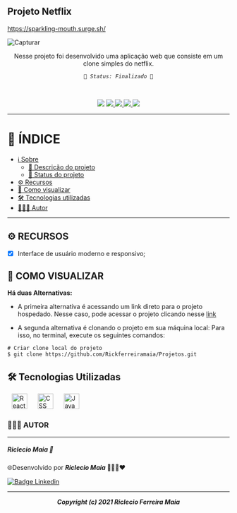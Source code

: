 
## Projeto  Netflix
https://sparkling-mouth.surge.sh/



![Capturar](https://user-images.githubusercontent.com/91157487/154580183-093b4398-a930-41ce-9895-870384d1294d.JPG)



<p align="center"> <a name="descricao"></a>Nesse projeto foi desenvolvido uma aplicação web que consiste em um clone simples do netflix.   </p>

<p align="center"><code> <a name="status"></a><i>🚀 Status: Finalizado 🚀</i> </code ></p>
<br>
<p align="center">
  <img src="https://img.shields.io/static/v1?label=Progresso&message=99%&color=c20a25&style=for-the-badge&labelColor=d1384f">
  <a href="https://github.com/RodrigoMoreiraDaSilva/Calculadora/issues">
    <img src="https://img.shields.io/github/issues/RodrigoMoreiraDaSilva/Calculadora?style=for-the-badge&color=12298c&labelColor=5a6bb8">
  </a>
  <a href="https://github.com/RodrigoMoreiraDaSilva/Calculadora/blob/main/LICENSE">
    <img src="https://img.shields.io/github/license/RodrigoMoreiraDaSilva/Calculadora?style=for-the-badge&color=f5580a&labelColor=ff864a">
  </a>
  <a href="https://github.com/RodrigoMoreiraDaSilva/Calculadora/network">
    <img src="https://img.shields.io/github/forks/RodrigoMoreiraDaSilva/Calculadora?style=for-the-badge&color=7515ad&labelColor=bd4aff">
  </a>
  <a href="">
    <img src="https://img.shields.io/github/stars/RodrigoMoreiraDaSilva/Calculadora?style=for-the-badge&color=047548&labelColor=15ad70">
  </a>
</p>

****

# 📖 ÍNDICE

- [ℹ️ Sobre](#sobre)
  - [📰 Descrição do projeto](#descricao)
  - [🔖 Status do projeto](#status)
- [⚙️ Recursos](#recursos)
- [📲 Como visualizar](#como-visualizar)
- [🛠 Tecnologias utilizadas](#tecnologias-utilizadas)
- [👨🏽‍💻 Autor](#autor)

****

## <a name="recursos"></a> ⚙️ RECURSOS

- [x] Interface de usuário moderno e responsivo;

## 📲 COMO VISUALIZAR <a name="como-visualizar"> </a>

**Há duas Alternativas:**
- A primeira alternativa é acessando um link direto para o projeto hospedado. Nesse caso, pode acessar o projeto clicando nesse [link](https://sparkling-mouth.surge.sh/)

- A segunda alternativa é clonando o projeto em sua máquina local: Para isso, no terminal, execute os seguintes comandos:

```
# Criar clone local do projeto
$ git clone https://github.com/Rickferreiramaia/Projetos.git

```

  
## <a name="tecnologias-utilizadas"> 🛠 Tecnologias Utilizadas
<img height="35px" hspace="10px" alt="Reactjs" src="https://cdn.jsdelivr.net/gh/devicons/devicon/icons/react/react-original.svg">
<img height="35px" hspace="10px" alt="CSS" src="https://cdn.jsdelivr.net/gh/devicons/devicon/icons/css3/css3-original.svg">
<img height="35px" hspace="10px" alt="JavaScript" src="https://cdn.jsdelivr.net/gh/devicons/devicon/icons/javascript/javascript-original.svg"></a>

### 👨🏽‍💻 AUTOR <a name="autor"></a>
*****
<h5>Riclecio Maia 🌠</h5>
<p>🌐Desenvolvido por <b> <i>Riclecio Maia </b> </i> 👨🏽‍💼❤️

[![Badge Linkedin](https://img.shields.io/badge/LinkedIn-0077B5?style=for-the-badge&logo=linkedin&logoColor=white)](https://www.linkedin.com/in/riclecio-ferreira-maia-831912196/)

****
<p align="center">
    <b> <i> Copyright (c) 2021 Riclecio Ferreira Maia </i> </b>
</p>
 
